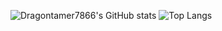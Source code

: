 ![Dragontamer7866's GitHub stats](https://github-readme-stats.vercel.app/api?username=dragontamer7866&show_icons=true&theme=radical)
![Top Langs](https://github-readme-stats.vercel.app/api/top-langs/?username=dragontamer7866&size_weight=0.5&count_weight=0.5&theme=radical)
